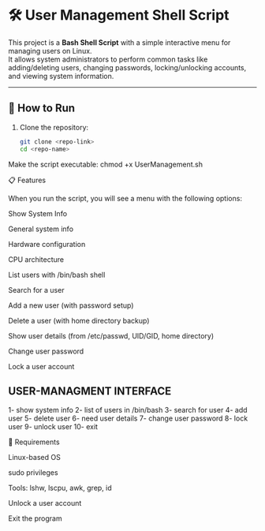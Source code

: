 # 🛠️ User Management Shell Script

This project is a **Bash Shell Script** with a simple interactive menu for managing users on Linux.  
It allows system administrators to perform common tasks like adding/deleting users, changing passwords, locking/unlocking accounts, and viewing system information.

---

## 🚀 How to Run

1. Clone the repository:
   ```bash
   git clone <repo-link>
   cd <repo-name>

Make the script executable:
chmod +x UserManagement.sh


📋 Features

When you run the script, you will see a menu with the following options:

Show System Info

General system info

Hardware configuration

CPU architecture

List users with /bin/bash shell

Search for a user

Add a new user (with password setup)

Delete a user (with home directory backup)

Show user details (from /etc/passwd, UID/GID, home directory)

Change user password

Lock a user account

USER-MANAGMENT INTERFACE
------------------------

1- show system info
2- list of users in /bin/bash
3- search for user
4- add user
5- delete user
6- need user details
7- change user password
8- lock user
9- unlock user
10- exit

📌 Requirements

Linux-based OS

sudo privileges

Tools: lshw, lscpu, awk, grep, id


Unlock a user account

Exit the program
